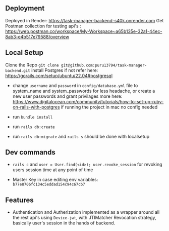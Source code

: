 

## Deployment


Deployed in Render: <https://task-manager-backend-s40k.onrender.com>
Get Postman collection for testing api's : <https://web.postman.co/workspace/My-Workspace~a65b135e-32a1-44ec-8ab3-e4b517e79588/overview>

## Local Setup 

Clone the Repo `git clone git@github.com:puru13794/task-manager-backend.git`
install Postgres if not refer here: <https://gorails.com/setup/ubuntu/22.04#postgresql>

* change `username` and `password` in `config/database.yml` file to system_name and system_passwords for less headache, or create a new user passwords and grant privilages more here: <https://www.digitalocean.com/community/tutorials/how-to-set-up-ruby-on-rails-with-postgres> if running the project in mac no config needed

* run `bundle install`

* run `rails db:create`

* run `rails db:migrate` and `rails s` should be done with localsetup



## Dev commands

* `rails c` and `user = User.find(<id>); user.revoke_session` for revoking users session time at any point of time

* Master Key in case editing env variables: `b77e8706fc134c5eddad154c94c67cb7`


## Features

* Authentication and Autherization implemented as a wrapper around all the rest api's using `Device-jwt`, with JTIMatcher Revocation strategy, basically user's session in the hands of backend.

